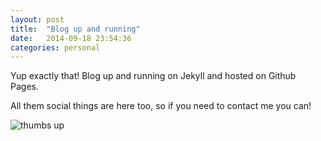 ```yaml
---
layout: post
title:  "Blog up and running"
date:   2014-09-18 23:54:36
categories: personal
---
```

Yup exactly that! Blog up and running on Jekyll and hosted on Github Pages.

All them social things are here too, so if you need to contact me you can!

![thumbs up](http://www.thenetworkforgood.org/t5/image/serverpage/image-id/783i8B118796C85E8B7A/image-size/original/is-moderation-mode/false?v=mpbl-1&px=-1 "Thumbs up")
